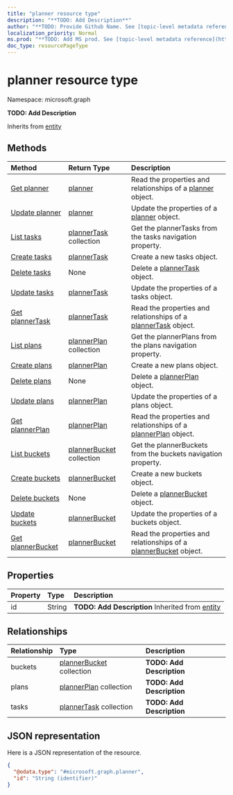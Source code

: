 ```yaml
---
title: "planner resource type"
description: "**TODO: Add Description**"
author: "**TODO: Provide Github Name. See [topic-level metadata reference](https://msgo.azurewebsites.net/add/document/guidelines/metadata.html#topic-level-metadata)**"
localization_priority: Normal
ms.prod: "**TODO: Add MS prod. See [topic-level metadata reference](https://msgo.azurewebsites.net/add/document/guidelines/metadata.html#topic-level-metadata)**"
doc_type: resourcePageType
---
```


# planner resource type


Namespace: microsoft.graph

**TODO: Add Description**


Inherits from [entity](../resources/entity.md)

## Methods
|Method|Return Type|Description|
|:---|:---|:---|
|[Get planner](../api/planner-get.md)|[planner](../resources/planner.md)|Read the properties and relationships of a [planner](../resources/planner.md) object.|
|[Update planner](../api/planner-update.md)|[planner](../resources/planner.md)|Update the properties of a [planner](../resources/planner.md) object.|
|[List tasks](../api/planner-list-tasks.md)|[plannerTask](../resources/plannertask.md) collection|Get the plannerTasks from the tasks navigation property.|
|[Create tasks](../api/planner-post-tasks.md)|[plannerTask](../resources/plannertask.md)|Create a new tasks object.|
|[Delete tasks](../api/planner-delete-tasks.md)|None|Delete a [plannerTask](../resources/plannertask.md) object.|
|[Update tasks](../api/planner-update-tasks.md)|[plannerTask](../resources/plannertask.md)|Update the properties of a tasks object.|
|[Get plannerTask](../api/plannertask-get.md)|[plannerTask](../resources/plannertask.md)|Read the properties and relationships of a [plannerTask](../resources/plannertask.md) object.|
|[List plans](../api/planner-list-plans.md)|[plannerPlan](../resources/plannerplan.md) collection|Get the plannerPlans from the plans navigation property.|
|[Create plans](../api/planner-post-plans.md)|[plannerPlan](../resources/plannerplan.md)|Create a new plans object.|
|[Delete plans](../api/planner-delete-plans.md)|None|Delete a [plannerPlan](../resources/plannerplan.md) object.|
|[Update plans](../api/planner-update-plans.md)|[plannerPlan](../resources/plannerplan.md)|Update the properties of a plans object.|
|[Get plannerPlan](../api/plannerplan-get.md)|[plannerPlan](../resources/plannerplan.md)|Read the properties and relationships of a [plannerPlan](../resources/plannerplan.md) object.|
|[List buckets](../api/planner-list-buckets.md)|[plannerBucket](../resources/plannerbucket.md) collection|Get the plannerBuckets from the buckets navigation property.|
|[Create buckets](../api/planner-post-buckets.md)|[plannerBucket](../resources/plannerbucket.md)|Create a new buckets object.|
|[Delete buckets](../api/planner-delete-buckets.md)|None|Delete a [plannerBucket](../resources/plannerbucket.md) object.|
|[Update buckets](../api/planner-update-buckets.md)|[plannerBucket](../resources/plannerbucket.md)|Update the properties of a buckets object.|
|[Get plannerBucket](../api/plannerbucket-get.md)|[plannerBucket](../resources/plannerbucket.md)|Read the properties and relationships of a [plannerBucket](../resources/plannerbucket.md) object.|

## Properties
|Property|Type|Description|
|:---|:---|:---|
|id|String|**TODO: Add Description** Inherited from [entity](../resources/entity.md)|

## Relationships
|Relationship|Type|Description|
|:---|:---|:---|
|buckets|[plannerBucket](../resources/plannerbucket.md) collection|**TODO: Add Description**|
|plans|[plannerPlan](../resources/plannerplan.md) collection|**TODO: Add Description**|
|tasks|[plannerTask](../resources/plannertask.md) collection|**TODO: Add Description**|

## JSON representation
Here is a JSON representation of the resource.
<!-- {
  "blockType": "resource",
  "keyProperty": "id",
  "@odata.type": "microsoft.graph.planner",
  "baseType": "microsoft.graph.entity",
  "openType": false
}
-->
``` json
{
  "@odata.type": "#microsoft.graph.planner",
  "id": "String (identifier)"
}
```

